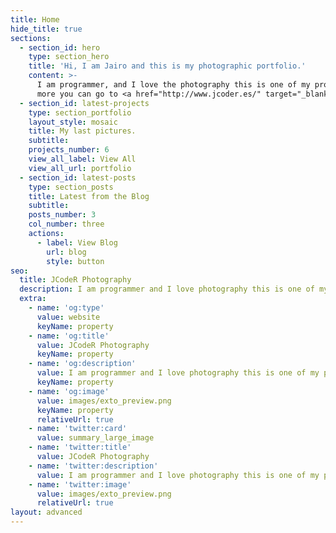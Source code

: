 ```yaml
---
title: Home
hide_title: true
sections:
  - section_id: hero
    type: section_hero
    title: 'Hi, I am Jairo and this is my photographic portfolio.'
    content: >-
      I am programmer, and I love the photography this is one of my projects if you want to see
      more you can go to <a href="http://www.jcoder.es/" target="_blank">JCodeR.es</a>.
  - section_id: latest-projects
    type: section_portfolio
    layout_style: mosaic
    title: My last pictures.
    subtitle:
    projects_number: 6
    view_all_label: View All
    view_all_url: portfolio
  - section_id: latest-posts
    type: section_posts
    title: Latest from the Blog
    subtitle:
    posts_number: 3
    col_number: three
    actions:
      - label: View Blog
        url: blog
        style: button
seo:
  title: JCodeR Photography
  description: I am programmer and I love photography this is one of my projects.
  extra:
    - name: 'og:type'
      value: website
      keyName: property
    - name: 'og:title'
      value: JCodeR Photography
      keyName: property
    - name: 'og:description'
      value: I am programmer and I love photography this is one of my projects
      keyName: property
    - name: 'og:image'
      value: images/exto_preview.png
      keyName: property
      relativeUrl: true
    - name: 'twitter:card'
      value: summary_large_image
    - name: 'twitter:title'
      value: JCodeR Photography
    - name: 'twitter:description'
      value: I am programmer and I love photography this is one of my projects
    - name: 'twitter:image'
      value: images/exto_preview.png
      relativeUrl: true
layout: advanced
---
```

